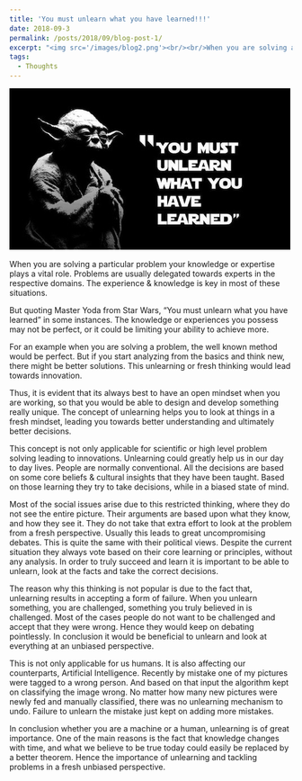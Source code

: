 ```yaml
---
title: 'You must unlearn what you have learned!!!'
date: 2018-09-3
permalink: /posts/2018/09/blog-post-1/
excerpt: "<img src='/images/blog2.png'><br/><br/>When you are solving a particular problem your knowledge or expertise plays a vital role. Problems are usually delegated towards experts in the respective domains. The experience & knowledge is key in most of these situations."
tags:
  - Thoughts
---
```

![Image](/images/blog2.png)

When you are solving a particular problem your knowledge or expertise plays a vital role. Problems are usually delegated towards experts in the respective domains. The experience & knowledge is key in most of these situations.

But quoting Master Yoda from Star Wars, “You must unlearn what you have learned” in some instances. The knowledge or experiences you possess may not be perfect, or it could be limiting your ability to achieve more.

For an example when you are solving a problem, the well known method would be perfect. But if you start analyzing from the basics and think new, there might be better solutions. This unlearning or fresh thinking would lead towards innovation.

Thus, it is evident that its always best to have an open mindset when you are working, so that you would be able to design and develop something really unique. The concept of unlearning helps you to look at things in a fresh mindset, leading you towards better understanding and ultimately better decisions.

This concept is not only applicable for scientific or high level problem solving leading to innovations. Unlearning could greatly help us in our day to day lives. People are  normally conventional. All the decisions are based on some core beliefs & cultural insights that they have been taught. Based on those learning they try to take decisions, while in a biased state of mind.

Most of the social issues arise due to this restricted thinking, where they do not see the entire picture. Their arguments are based upon what they know, and how they see it. They do not take that extra effort to look at the problem from a fresh perspective. Usually this leads to great uncompromising debates. 
This is quite the same with their political views. Despite the current situation they always vote based on their core learning or principles, without any analysis. In order to truly succeed and learn it is important to be able to unlearn, look at the facts and take the correct decisions.  

The reason why this thinking is not popular is due to the fact that, unlearning results in accepting a form of failure. When you unlearn something, you are challenged, something you truly believed in is challenged. Most of the cases people do not want to be challenged and accept that they were wrong. Hence they would keep on debating pointlessly. In conclusion it would be beneficial to unlearn and look at everything at an unbiased perspective. 

This is not only applicable for us humans. It is also affecting our counterparts, Artificial Intelligence. Recently by mistake one of my pictures were tagged to a wrong person. And based on that input the algorithm kept on classifying the image wrong. No matter how many new pictures were newly fed and manually classified, there was no unlearning mechanism to undo. Failure to unlearn the mistake just kept on adding more mistakes.

In conclusion whether you are a machine or a human, unlearning is of great importance. One of the main reasons is the fact that knowledge changes with time, and what we believe to be true today could easily be replaced by a better theorem. Hence the importance of unlearning and tackling problems in a fresh unbiased perspective. 
